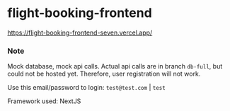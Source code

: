 # flight-booking-frontend

https://flight-booking-frontend-seven.vercel.app/

### Note
Mock database, mock api calls. Actual api calls are in branch `db-full`, but could not be hosted yet. Therefore, user registration will not work.

Use this email/password to login: `test@test.com` | `test`

Framework used: NextJS